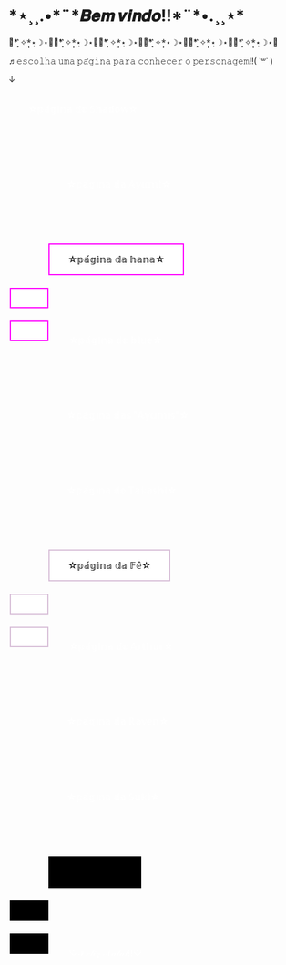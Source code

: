 
<html>
<head>
<title>Início</title>
</head>
<body>

<h1>*⋆¸¸.•*¨*𝑩𝒆𝒎 𝒗𝒊𝒏𝒅𝒐!!*¨*•.¸¸⋆*‪</h1>
<p>⋆͛*͛ ͙͛✧*̣̩⋆̩☽⋆゜⋆͛*͛ ͙͛✧*̣̩⋆̩☽⋆゜⋆͛*͛ ͙͛✧*̣̩⋆̩☽⋆゜⋆͛*͛ ͙͛✧*̣̩⋆̩☽⋆゜⋆͛*͛ ͙͛✧*̣̩⋆̩☽⋆゜⋆͛*͛ ͙͛✧*̣̩⋆̩☽⋆゜</p>


<p>♬𝚎𝚜𝚌𝚘𝚕𝚑𝚊 𝚞𝚖𝚊 𝚙𝚊́𝚐𝚒𝚗𝚊 𝚙𝚊𝚛𝚊 𝚌𝚘𝚗𝚑𝚎𝚌𝚎𝚛 𝚘 𝚙𝚎𝚛𝚜𝚘𝚗𝚊𝚐𝚎𝚖!!( ˙꒳​˙ )</p>
<p>↓</p>
<style>
.button {
  border: none;
  color: white;
  padding: 16px 32px;
  text-align: center;
  text-decoration: none;
  display: inline-block;
  font-size: 16px;
  margin: 4px 2px;
  transition-duration: 0.4s;
  cursor: pointer;
}

.button1 {
  background-color: white; 
  color: black; 
  border: 2px solid #B22222;
}

.button1:hover {
  background-color: #2F4F4F;
  color: black;
}

.button2 {
  background-color: white; 
  color: black; 
  border: 2px solid #87CEFA;
}

.button2:hover {
  background-color: #00FF7F;
  color: #2F4F4F;
}
.button3 {
  background-color: white; 
  color: black; 
  border: 2px solid #FF00FF;
}

.button3:hover {
  background-color: #FFDEAD;
  color: black;
}

.button4 {
  background-color: white; 
  color: black; 
  border: 2px solid #90EE90;
}

.button4:hover {
  background-color:#00008B;
  color:Black;
}

.button5 {
  background-color: white; 
  color: black; 
  border: 2px solid #E6E6FA;
}

.button5:hover {
  background-color:#B0E0E6;
  color: black;
}

.button6 {
  background-color: white; 
  color: black; 
  border: 2px solid #006400;
}

.button6:hover {
  background-color:#FF6347;
  color:Black;
}
.button7 {
  background-color: white; 
  color: black; 
  border: 2px solid #D8BFD8;
}

.button7:hover {
  background-color: #B0E0E6;
  color: black;
}

.button8 {
  background-color: white; 
  color: black; 
  border: 2px solid #A52A2A;
}

.button8:hover {
  background-color:#EEE8AA;
  color:Black;
}

.button9 {
  background-color: white; 
  color: black; 
  border: 2px solid #000000;
}

.button9:hover {
  background-color: #363636;
  color: black;
}

.button10 {
  background-color: white; 
  color: black; 
  border: 2px solid #FA8072;
}

.button10:hover {
  background-color:	#FFE4E1;
  color:Black;
}
.button11 {
  background-color: black; 
  color: black; 
  border: 2px solid black;
}

.button11:hover {
  background-color: #1C1C1C;
  color: #DCDCDC;
}
</style>
</head>
<body>
</style>
</head>
<body>

<a class="button button1">☆𝕡𝕒́𝕘𝕚𝕟𝕒 𝕕𝕠 𝕊𝕙𝕒𝕕𝕠𝕨☆</button>
  
<a class="button button2">☆𝕡𝕒́𝕘𝕚𝕟𝕒 𝕕𝕒 𝔸𝕪𝕦𝕞𝕚☆</button>
  
<a class="button button3">☆𝕡𝕒́𝕘𝕚𝕟𝕒 𝕕𝕒 𝕙𝕒𝕟𝕒☆</button>
  
<a class="button button4">☆𝕡𝕒́𝕘𝕚𝕟𝕒 𝕕𝕠 𝕓𝕝𝕦𝕖☆</button>
  
<a class="button button5">☆𝕡𝕒́𝕘𝕚𝕟𝕒 𝕕𝕒𝕤 "𝔸𝕪𝕦𝕞𝕚𝕤"☆</button>
  
<a class="button button6">☆𝕡𝕒́𝕘𝕚𝕟𝕒 𝕕𝕠 𝕋𝕒𝕜𝕒𝕤𝕙𝕚☆</button>
  
<a class="button button7">☆𝕡𝕒́𝕘𝕚𝕟𝕒 𝕕𝕒 𝔽𝕖̂☆</button>
  
<a class="button button8">☆𝕡𝕒́𝕘𝕚𝕟𝕒 𝕕𝕠 𝔸𝕣𝕥𝕙𝕦𝕣☆</button>
  
<a class="button button9">☆𝕡𝕒́𝕘𝕚𝕟𝕒 𝕕𝕒 ℝ𝕒𝕧𝕖𝕟☆</button>
  
<a class="button button10">☆𝕡𝕒́𝕘𝕚𝕟𝕒 𝕕𝕒 𝕊𝕦𝕜𝕚☆</button>
  
<a class="button button11">☆𝕘𝕒𝕝𝕖𝕣𝕚𝕒☆</button>
  
<a class="button button12">♡ℱℯ𝓁𝒾𝓏 𝒩𝒶𝓉𝒶𝓁!!♡</button>


</body>
</html>


</body>
</html>
